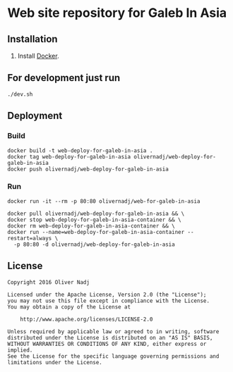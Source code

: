 # Web site repository for Galeb In Asia


## Installation

1. Install [Docker](https://www.docker.com/).

## For development just run
`./dev.sh`

## Deployment

### Build
```
docker build -t web-deploy-for-galeb-in-asia .
docker tag web-deploy-for-galeb-in-asia olivernadj/web-deploy-for-galeb-in-asia
docker push olivernadj/web-deploy-for-galeb-in-asia
```


### Run
`docker run -it --rm -p 80:80 olivernadj/web-for-galeb-in-asia`
```
docker pull olivernadj/web-deploy-for-galeb-in-asia && \
docker stop web-deploy-for-galeb-in-asia-container && \
docker rm web-deploy-for-galeb-in-asia-container && \
docker run --name=web-deploy-for-galeb-in-asia-container --restart=always \
  -p 80:80 -d olivernadj/web-deploy-for-galeb-in-asia
```

## License

    Copyright 2016 Oliver Nadj

    Licensed under the Apache License, Version 2.0 (the "License");
    you may not use this file except in compliance with the License.
    You may obtain a copy of the License at

        http://www.apache.org/licenses/LICENSE-2.0

    Unless required by applicable law or agreed to in writing, software
    distributed under the License is distributed on an "AS IS" BASIS,
    WITHOUT WARRANTIES OR CONDITIONS OF ANY KIND, either express or implied.
    See the License for the specific language governing permissions and
    limitations under the License.